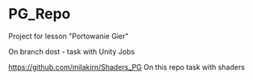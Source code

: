 # PG_Repo
Project for lesson "Portowanie Gier"

On branch dost - task with Unity Jobs

https://github.com/milakirn/Shaders_PG
On this repo task with shaders
